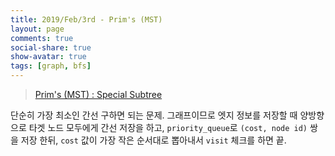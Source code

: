 ```yaml
---
title: 2019/Feb/3rd - Prim's (MST)
layout: page
comments: true
social-share: true
show-avatar: true
tags: [graph, bfs]
---
```


> [Prim's (MST) : Special Subtree](https://www.hackerrank.com/challenges/primsmstsub/problem)

단순히 가장 최소인 간선 구하면 되는 문제.  그래프이므로 엣지 정보를 저장할 때 양방향으로 타겟 노드 모두에게 간선 저장을 하고, `priority_queue`로 `(cost, node id)` 쌍을 저장 한뒤, `cost` 값이 가장 작은 순서대로 뽑아내서 `visit` 체크를 하면 끝.